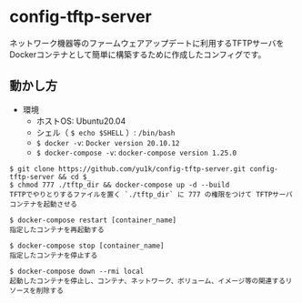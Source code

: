 # config-tftp-server

ネットワーク機器等のファームウェアアップデートに利用するTFTPサーバをDockerコンテナとして簡単に構築するために作成したコンフィグです。

## 動かし方

- 環境
  - ホストOS: Ubuntu20.04
  - シェル（ `$ echo $SHELL` ）: `/bin/bash`
  - `$ docker -v`: `Docker version 20.10.12`
  - `$ docker-compose -v`: `docker-compose version 1.25.0`

```
$ git clone https://github.com/yu1k/config-tftp-server.git config-tftp-server && cd $_
$ chmod 777 ./tftp_dir && docker-compose up -d --build
TFTPでやりとりするファイルを置く `./tftp_dir` に 777 の権限をつけて TFTPサーバ コンテナを起動させる

$ docker-compose restart [container_name]
指定したコンテナを再起動する

$ docker-compose stop [container_name]
指定したコンテナを停止する

$ docker-compose down --rmi local
起動したコンテナを停止し、コンテナ、ネットワーク、ボリューム、イメージ等の関連するリソースを削除する
```
